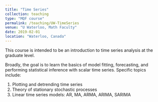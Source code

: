 ```yaml
---
title: "Time Series"
collection: teaching
type: "MQF course"
permalink: /teaching/UW-TimeSeries
venue: "U Waterloo, Math Faculty"
date: 2019-02-01
location: "Waterloo, Canada"
---
```


This course is intended to be an introduction to time series analysis at the graduate level.

Broadly, the goal is to learn the basics of model fitting, forecasting, and performing statistical inference with scalar time series. Specific topics include:

1. Plotting and detrending time series
2. Theory of stationary stochastic processes
3. Linear time series models: AR, MA, ARMA, ARIMA, SARIMA
